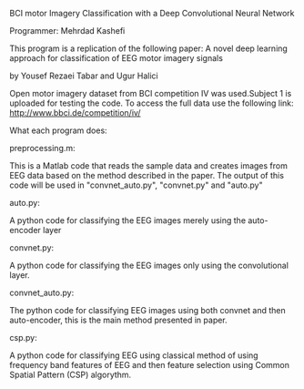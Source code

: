 BCI motor Imagery Classification with a Deep Convolutional Neural Network

Programmer: Mehrdad Kashefi

This program is a replication of the following paper:
A novel deep learning approach for classification of EEG motor imagery signals

by Yousef Rezaei Tabar and Ugur Halici

Open motor imagery dataset from BCI competition IV was used.Subject 1 is uploaded for testing the code. To access the full data use the following link:
http://www.bbci.de/competition/iv/

What each program does:

preprocessing.m:

This is a Matlab code that reads the sample data and creates images from EEG data based on the method described in the paper. The output of this code will be used in "convnet_auto.py", "convnet.py" and  "auto.py"

auto.py:

A python code for classifying the EEG images merely using the auto-encoder layer

convnet.py:

A python code for classifying the EEG images only using the convolutional layer.

convnet_auto.py:

The python code for classifying EEG images using both convnet and then auto-encoder, this is the main method presented in paper.

csp.py:

A python code for classifying EEG using classical method of using frequency band features of EEG and then feature selection using Common Spatial Pattern (CSP) algorythm.

